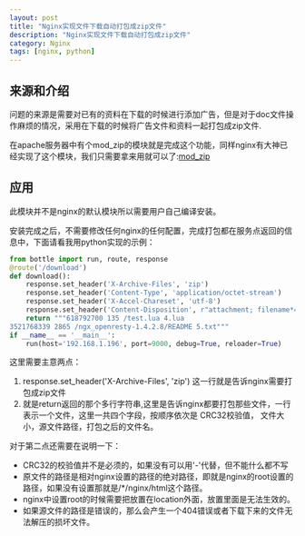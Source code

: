 ```yaml
---
layout: post
title: "Nginx实现文件下载自动打包成zip文件"
description: "Nginx实现文件下载自动打包成zip文件"
category: Nginx
tags: [nginx, python]
---
```


## 来源和介绍 ##

问题的来源是需要对已有的资料在下载的时候进行添加广告，但是对于doc文件操作麻烦的情况，采用在下载的时候将广告文件和资料一起打包成zip文件.

在apache服务器中有个mod_zip的模块就是完成这个功能，同样nginx有大神已经实现了这个模块，我们只需要拿来用就可以了:[mod_zip](https://github.com/evanmiller/mod_zip)

## 应用 ##

此模块并不是nginx的默认模块所以需要用户自己编译安装。

安装完成之后，不需要修改任何nginx的任何配置，完成打包都在服务点返回的信息中，下面请看我用python实现的示例：

```python
from bottle import run, route, response
@route('/download')
def download():
    response.set_header('X-Archive-Files', 'zip')
    response.set_header('Content-Type', 'application/octet-stream')
    response.set_header('X-Accel-Chareset', 'utf-8')
    response.set_header('Content-Disposition', r"attachment; filename*=test.zip")
    return """618792700 135 /test.lua 4.lua
3521768339 2865 /ngx_openresty-1.4.2.8/README 5.txt"""
if __name__ == '__main__':
    run(host='192.168.1.196', port=9000, debug=True, reloader=True)
```

这里需要主意两点：

1. response.set_header('X-Archive-Files', 'zip') 这一行就是告诉nginx需要打包成zip文件
2. 就是return返回的那个多行字符串,这里是告诉nginx都要打包那些文件，一行表示一个文件，这里一共四个字段，按顺序依次是 CRC32校验值， 文件大小，源文件路径，打包之后的文件名。

对于第二点还需要在说明一下：
* CRC32的校验值并不是必须的，如果没有可以用'-'代替，但不能什么都不写
* 原文件的路径是相对nginx设置的路径的绝对路径，即就是nginx的root设置的路径，如果没有设置那就是/*/nginx/html这个路径。
* nginx中设置root的时候需要把放置在location外面，放置里面是无法生效的。
* 如果源文件的路径是错误的，那么会产生一个404错误或者下载下来的文件无法解压的损坏文件。
